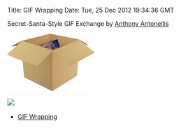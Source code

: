 Title: GIF Wrapping
Date: Tue, 25 Dec 2012 19:34:36 GMT

Secret-Santa-Style GIF Exchange by [Anthony Antonellis](http://anthonyantonellis.com)

![](gif-unwrapping/thumbnail.gif)

![](http://i.imgur.com/T6yBW.gif)

* [GIF Wrapping](http://gifwrapping.net/)